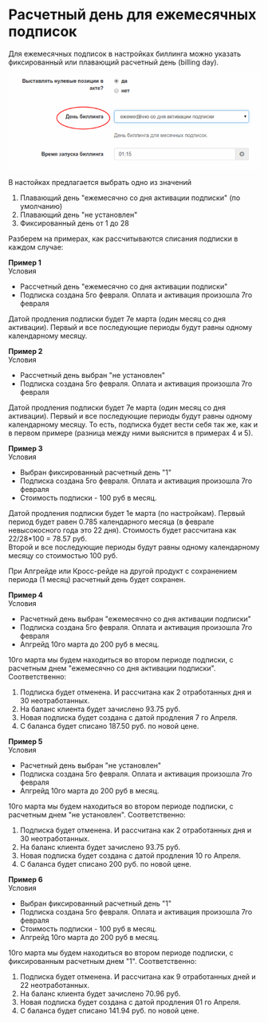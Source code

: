 # Расчетный день для ежемесячных подписок

Для ежемесячных подписок в настройках биллинга можно указать фиксированный или плавающий расчетный день \(billing day\).

![](../assets/billing_day_1.png)

В настойках предлагается выбрать одно из значений

1. Плавающий день "ежемесячно со дня активации подписки" \(по умолчанию\)
2. Плавающий день "не установлен"
3. Фиксированный день от 1 до 28

Разберем на примерах, как рассчитываются списания подписки в каждом случае:

**Пример 1**  
Условия

* Рассчетный день "ежемесячно со дня активации подписки"
* Подписка создана 5го февраля. Оплата и активация произошла 7го февраля

Датой продления подписки будет 7е марта \(один месяц со дня активации\). Первый и все последующие периоды будут равны одному календарному месяцу.

**Пример 2**  
Условия

* Рассчетный день выбран "не установлен"
* Подписка создана 5го февраля. Оплата и активация произошла 7го февраля

Датой продления подписки будет 7е марта \(один месяц со дня активации\). Первый и все последующие периоды будут равны одному календарному месяцу. То есть, подписка будет вести себя так же, как и в первом примере \(разница между ними выяснится в примерах 4 и 5\).

**Пример 3**  
Условия

* Выбран фиксированный расчетный день "1"
* Подписка создана 5го февраля. Оплата и активация произошла 7го февраля
* Стоимость подписки - 100 руб в месяц.

Датой продления подписки будет 1е марта \(по настройкам\). Первый период будет равен 0.785 календарного месяца \(в феврале невысокосного года это 22 дня\). Стоимость будет рассчитана как 22/28\*100 = 78.57 руб.  
Второй и все последующие периоды будут равны одному календарному месяцу со стоимостью 100 руб.

При Апгрейде или Кросс-рейде на другой продукт с сохранением периода \(1 месяц\) расчетный день будет сохранен.

**Пример 4**  
Условия

* Расчетный день выбран "ежемесячно со дня активации подписки"
* Подписка создана 5го февраля. Оплата и активация произошла 7го февраля
* Апгрейд 10го марта до 200 руб в месяц.

10го марта мы будем находиться во втором периоде подписки, с расчетным днем "ежемесячно со дня активации подписки". Соответственно:  
1. Подписка будет отменена. И рассчитана как 2 отработанных дня и 30 неотработанных.  
2. На баланс клиента будет зачислено 93.75 руб.  
3. Новая подписка будет создана с датой продления 7 го Апреля.  
4. С баланса будет списано 187.50 руб. по новой цене.

**Пример 5**  
Условия

* Расчетный день выбран "не установлен"
* Подписка создана 5го февраля. Оплата и активация произошла 7го февраля
* Апгрейд 10го марта до 200 руб в месяц.

10го марта мы будем находиться во втором периоде подписки, с расчетным днем "не установлен". Соответственно:  
1. Подписка будет отменена. И рассчитана как 2 отработанных дня и 30 неотработанных.  
2. На баланс клиента будет зачислено 93.75 руб.  
3. Новая подписка будет создана с датой продления 10 го Апреля.  
4. С баланса будет списано 200 руб. по новой цене.

**Пример 6**  
Условия

* Выбран фиксированный расчетный день "1"
* Подписка создана 5го февраля. Оплата и активация произошла 7го февраля
* Стоимость подписки - 100 руб в месяц.
* Апгрейд 10го марта до 200 руб в месяц.

10го марта мы будем находиться во втором периоде подписки, с фиксированным расчетным днем "1". Соответственно:  
1. Подписка будет отменена. И рассчитана как 9 отработанных дней и 22 неотработанных.  
2. На баланс клиента будет зачислено 70.96 руб.  
3. Новая подписка будет создана с датой продления 01 го Апреля.  
4. С баланса будет списано 141.94 руб. по новой цене.

